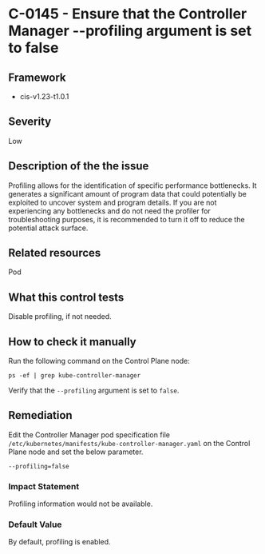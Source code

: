 # C-0145 - Ensure that the Controller Manager --profiling argument is set to false

## Framework
* cis-v1.23-t1.0.1
 
## Severity
Low

## Description of the the issue
Profiling allows for the identification of specific performance bottlenecks. It generates a significant amount of program data that could potentially be exploited to uncover system and program details. If you are not experiencing any bottlenecks and do not need the profiler for troubleshooting purposes, it is recommended to turn it off to reduce the potential attack surface.
 
## Related resources
Pod
 
## What this control tests 
Disable profiling, if not needed.
 
## How to check it manually 
Run the following command on the Control Plane node:

 
```
ps -ef | grep kube-controller-manager

```
 Verify that the `--profiling` argument is set to `false`.
 
## Remediation
Edit the Controller Manager pod specification file `/etc/kubernetes/manifests/kube-controller-manager.yaml` on the Control Plane node and set the below parameter.

 
```
--profiling=false

```
 
### Impact Statement
Profiling information would not be available.
 
### Default Value
By default, profiling is enabled.
 
